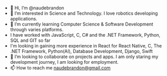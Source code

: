 - 👋 Hi, I’m @naudebrandon
- 👀 I’m interested in Science and Technology. I love robotics developing applications.
- 🌱 I’m currently learning Computer Science & Software Development through varies platforms.
- I have worked with JavaScript, C, C# and the .NET Framework, Python, SQL and GIT so far
- I'm looking in gaining more experience in React for React Native, C, The .NET Framework, Python(AI), Database Development, Django, Swift
- 💞️ I’m looking to collaborate on projects and apps. I am only staring my development journey, I am looking for employment.
- 📫 How to reach me naudebrandon@gmail.com

<!---
naudebrandon/naudebrandon is a ✨ special ✨ repository because its `README.md` (this file) appears on your GitHub profile.
You can click the Preview link to take a look at your changes.
--->
